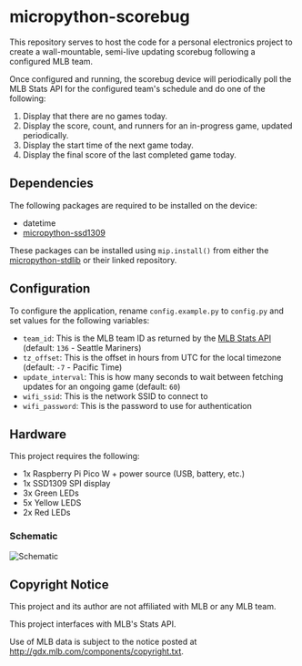 # micropython-scorebug
This repository serves to host the code for a personal electronics project to create a wall-mountable, semi-live updating scorebug following a configured MLB team.

Once configured and running, the scorebug device will periodically poll the MLB Stats API for the configured team's schedule and do one of the following:
1. Display that there are no games today.
2. Display the score, count, and runners for an in-progress game, updated periodically.
3. Display the start time of the next game today.
4. Display the final score of the last completed game today.

## Dependencies
The following packages are required to be installed on the device:
- datetime
- [micropython-ssd1309](https://github.com/rdagger/micropython-ssd1309)

These packages can be installed using `mip.install()` from either the [micropython-stdlib](https://github.com/micropython/micropython-lib) or their linked repository.

## Configuration
To configure the application, rename `config.example.py` to `config.py` and set values for the following variables:
- `team_id`: This is the MLB team ID as returned by the [MLB Stats API](https://statsapi.mlb.com/api/v1/teams/?sportId=1) (default: `136` - Seattle Mariners)
- `tz_offset`: This is the offset in hours from UTC for the local timezone (default: `-7` - Pacific Time)
- `update_interval`: This is how many seconds to wait between fetching updates for an ongoing game (default: `60`)
- `wifi_ssid`: This is the network SSID to connect to
- `wifi_password`: This is the password to use for authentication

## Hardware
This project requires the following:
- 1x Raspberry Pi Pico W + power source (USB, battery, etc.)
- 1x SSD1309 SPI display
- 3x Green LEDs
- 5x Yellow LEDS
- 2x Red LEDs

### Schematic
![Schematic](https://i.imgur.com/4w5ZDb3.png)

## Copyright Notice
This project and its author are not affiliated with MLB or any MLB team.

This project interfaces with MLB's Stats API.

Use of MLB data is subject to the notice posted at http://gdx.mlb.com/components/copyright.txt.
